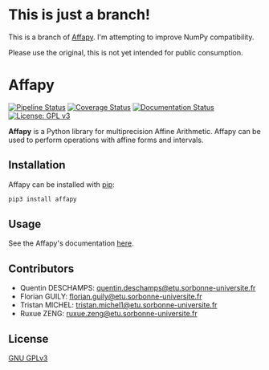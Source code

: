 # This is just a branch!
This is a branch of [Affapy](https://gitlab.lip6.fr/hilaire/affapy).  I'm attempting to improve NumPy compatibility.

Please use the original, this is not yet intended for public consumption.




# Affapy
[![Pipeline Status](https://gitlab.lip6.fr/hilaire/affapy/badges/master/pipeline.svg)](https://gitlab.lip6.fr/hilaire/affapy/pipelines)
[![Coverage Status](https://gitlab.lip6.fr/hilaire/affapy/badges/master/coverage.svg)](https://gitlab.lip6.fr/hilaire/affapy/pipelines)
[![Documentation Status](https://readthedocs.org/projects/affapy/badge/?version=latest)](https://affapy.readthedocs.io/en/latest/?badge=latest)
[![License: GPL v3](https://img.shields.io/badge/License-GPLv3-blue.svg)](https://www.gnu.org/licenses/gpl-3.0)

**Affapy** is a Python library for multiprecision Affine Arithmetic. Affapy can be used to perform operations with affine forms and intervals.

## Installation
Affapy can be installed with [pip](https://pip.pypa.io/en/stable/):
```bash
pip3 install affapy
```

## Usage
See the Affapy's documentation [here](https://affapy.readthedocs.io/en/latest/).

## Contributors
- Quentin DESCHAMPS: quentin.deschamps@etu.sorbonne-universite.fr
- Florian GUILY: florian.guily@etu.sorbonne-universite.fr
- Tristan MICHEL: tristan.michel1@etu.sorbonne-universite.fr
- Ruxue ZENG: ruxue.zeng@etu.sorbonne-universite.fr

## License
[GNU GPLv3](https://choosealicense.com/licenses/gpl-3.0/)